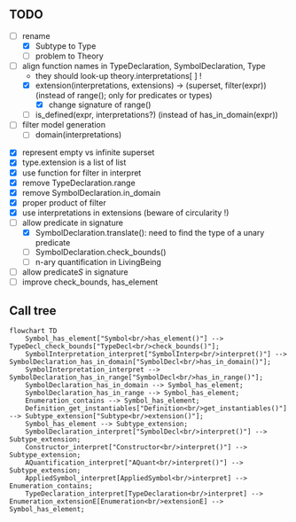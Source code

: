 ## TODO
* [ ] rename
	* [X] Subtype to Type
	* [ ] problem to Theory
* [ ] align function names in TypeDeclaration, SymbolDeclaration, Type
    * they should look-up theory.interpretations[ ] !
    * [x] extension(interpretations, extensions) -> (superset, filter(expr))  (instead of range(); only for predicates or types)
        * [x]  change signature of range()
    * [ ] is_defined(expr, interpretations?) (instead of has_in_domain(expr))
* [ ] filter model generation
    * [ ] domain(interpretations)

- [x] represent empty vs infinite superset
- [x] type.extension is a list of list
- [x] use function for filter in interpret
- [x] remove TypeDeclaration.range
- [x] remove SymbolDeclaration.in_domain
- [x] proper product of filter
- [x] use interpretations in extensions (beware of circularity !)
- [ ] allow predicate in signature
	- [x] SymbolDeclaration.translate(): need to find the type of a unary predicate
	- [ ] SymbolDeclaration.check_bounds()
	- [ ] n-ary quantification in LivingBeing
- [ ] allow predicate*S* in signature
- [ ] improve check_bounds, has_element

## Call tree

```mermaid
flowchart TD
	Symbol_has_element["Symbol<br/>has_element()"] --> TypeDecl_check_bounds["TypeDecl<br/>check_bounds()"];
	SymbolInterpretation_interpret["SymbolInterp<br/>interpret()"] --> SymbolDeclaration_has_in_domain["SymbolDecl<br/>has_in_domain()"];
	SymbolInterpretation_interpret --> SymbolDeclaration_has_in_range["SymbolDecl<br/>has_in_range()"];
	SymbolDeclaration_has_in_domain --> Symbol_has_element;
	SymbolDeclaration_has_in_range --> Symbol_has_element;
	Enumeration_contains --> Symbol_has_element;
	Definition_get_instantiables["Definition<br/>get_instantiables()"] --> Subtype_extension["Subtype<br/>extension()"];
	Symbol_has_element --> Subtype_extension;
	SymbolDeclaration_interpret["SymbolDecl<br/>interpret()"] --> Subtype_extension;
	Constructor_interpret["Constructor<br/>interpret()"] --> Subtype_extension;
	AQuantification_interpret["AQuant<br/>interpret()"] --> Subtype_extension;
	AppliedSymbol_interpret[AppliedSymbol<br/>interpret] --> Enumeration_contains;
	TypeDeclaration_interpret[TypeDeclaration<br/>interpret] --> Enumeration_extensionE[Enumeration<br/>extensionE] --> Symbol_has_element;
```
